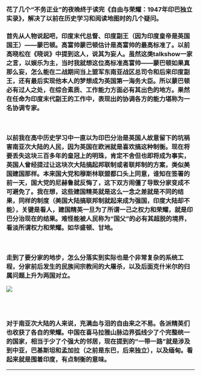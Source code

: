 <!-- 
.. link: 
.. description: 
.. tags: 读书
.. date: 2015/01/26 15:05:19
.. title: Freedom and Honor: Partition of India
.. slug: freedom-and-honor-partition-of-india
-->

### 花了几个“不务正业”的夜晚终于读完《自由与荣耀：1947年印巴独立实录》，解决了以前在历史学习和阅读地图时的几个疑问。
### 首先从人物说起吧，印度末代总督、印度副王（因为印度皇帝是英国国王）——蒙巴顿。高富帅蒙巴顿估计是高富帅的最高标准了。以前高晓松在《晓说》中提到这人，说其为妄人。虽然这类talkshow一家之言，以娱乐为主，当时我就想这位高标准高富帅——蒙巴顿如果真那么妄，怎么能在二战期间当上盟军东南亚战区总司令和后来印度副王，还有最后实现他本人的梦想成为英国第一海务大臣。所以蒙巴顿必有过人之处，在综合素质、工作能力方面必有其出色的地方。果然在任命为印度末代副王的工作中，表现出的协调各方的能力堪称为一名协调专家。
<br/>

### 以前我在高中历史学习中一直以为印巴分治是英国人故意留下的坑祸害南亚次大陆的人民，因为英国在欧洲就是喜欢搞这种制衡。现在将要丢失这块三百多年的皇冠上的明珠，肯定不舍但也即将成为事实，英国人曾经提过让这块次大陆搞起邦联制或者联邦制的方案，类似美国建国那样。本来国大党和穆斯林联盟都口头上同意，谁知在签署的前一天，国大党的尼赫鲁就反悔了，这下双方闹僵了导致分家变成不可避免了。我在想，这些建国精英就是这么一念之差就是不同的结果，同样的制度（美国大陆搞联邦制就起来成为强国，印度大陆却不能），关键是看人，建国精英一旦为了所谓一己之权力和荣耀，就是印巴分治现在的结果。难怪能被人民称为“国父”的必有其超脱的境界，看淡所谓权力和荣耀。如华盛顿、甘地。

<br/>

### 走到了要分家的地步，怎么分落实到实际也是个非常复杂的系统工程，分家前后发生的民族间宗教间的大屠杀，以及后面克什米尔的归属问题上升为两国对立。


![](http://upload.wikimedia.org/wikipedia/commons/3/3c/Partition_of_India-en.svg)

<br/>

 <!-- TEASER_END -->
 
 <br/>
 
### 对于南亚次大陆的人来说，充满血与泪的自由来之不易。各派精英们也收获了各自的荣耀。中国在喜马拉雅山脉边界弧线少了个完整统一的国家，相当于少了个强大的邻居，现在提到的“一带一路”就是涉及到中亚，巴基斯坦和孟加拉（之前是东巴，后来独立），以及缅甸。看起来就是围着印度，有点制衡的意味。

 * * *